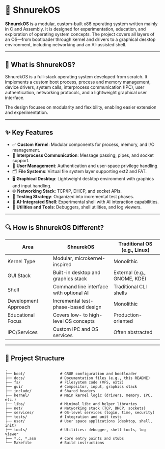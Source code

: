 # 🐚 ShnurekOS

**ShnurekOS** is a modular, custom-built x86 operating system written mainly in C and Assembly. It is designed for experimentation, education, and exploration of operating system concepts. The project covers all layers of an OS—from bootloader through kernel and drivers to a graphical desktop environment, including networking and an AI-assisted shell.

---

## 🧠 What is ShnurekOS?

ShnurekOS is a full-stack operating system developed from scratch. It implements a custom boot process, process and memory management, device drivers, system calls, interprocess communication (IPC), user authentication, networking protocols, and a lightweight graphical user interface.

The design focuses on modularity and flexibility, enabling easier extension and experimentation.

---

## ✨ Key Features

- ✅ **Custom Kernel**: Modular components for process, memory, and I/O management.
- 💬 **Interprocess Communication**: Message passing, pipes, and socket support.
- 👤 **User Management**: Authentication and user-space privilege handling.
- 🗂 **File Systems**: Virtual file system layer supporting ext2 and FAT.
- 🖥 **Graphical Desktop**: Lightweight desktop environment with graphics and input handling.
- 🌐 **Networking Stack**: TCP/IP, DHCP, and socket APIs.
- 🧪 **Testing Strategy**: Organized into incremental test phases.
- 🤖 **AI-Integrated Shell**: Experimental shell with AI interaction capabilities.
- 🧰 **Utilities and Tools**: Debuggers, shell utilities, and log viewers.

---

## 🔍 How is ShnurekOS Different?

| Area             | ShnurekOS                                  | Traditional OS (e.g., Linux)    |
|------------------|--------------------------------------------|---------------------------------|
| Kernel Type       | Modular, microkernel-inspired               | Monolithic                     |
| GUI Stack         | Built-in desktop and graphics stack         | External (e.g., GNOME, KDE)    |
| Shell             | Command line interface with optional AI     | Traditional CLI shells         |
| Development Approach | Incremental test-phase-based design       | Monolithic                    |
| Educational Focus | Covers low- to high-level OS concepts       | Production-oriented            |
| IPC/Services      | Custom IPC and OS services                   | Often abstracted               |

---

## 📁 Project Structure

```plaintext
.
├── boot/                # GRUB configuration and bootloader
├── docs/                # Documentation files (e.g., this README)
├── fs/                  # Filesystem code (VFS, ext2)
├── gui/                 # Compositor, input, graphics stack
├── include/             # Shared headers
├── kernel/              # Main kernel logic (drivers, memory, IPC, etc.)
├── libs/                # Minimal libc and helper libraries
├── net/                 # Networking stack (TCP, DHCP, sockets)
├── services/            # OS-level services (login, time, security)
├── tests/               # Integration and unit tests
├── user/                # User space applications (desktop, shell, init)
├── tools/               # Utilities: debugger, shell tools, log viewer
├── *.c, *.asm           # Core entry points and stubs
└── Makefile             # Build instructions

